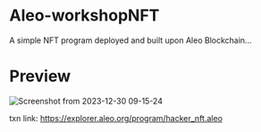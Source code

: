 # Aleo-workshopNFT
A simple NFT program deployed and built upon Aleo Blockchain...

# Preview 

![Screenshot from 2023-12-30 09-15-24](https://github.com/Elexy101/Aleo-workshopNFT/assets/24855083/dc7fe92b-fd3f-455c-a788-a4dc9eb5c892)

txn link: https://explorer.aleo.org/program/hacker_nft.aleo
